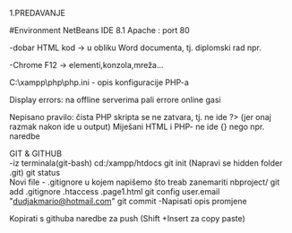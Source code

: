 1.PREDAVANJE

#Environment
NetBeans IDE 8.1
Apache : port 80 

-dobar HTML kod -> u obliku Word documenta, tj. diplomski rad npr.

-Chrome F12 -> elementi,konzola,mreža...

<?php phpinfo();

Ovo se koristi za opis konfiguracije servera. 
?> 

C:\xampp\php\php.ini  - opis konfiguracije PHP-a

Display errors: na offline serverima pali errore
                online gasi 


Nepisano pravilo: čista PHP skripta se ne zatvara, tj. ne ide ?> (jer onaj razmak nakon ide u output)
                  Miješani HTML i PHP- ne ide {} nego npr. <?php if(uvjet): ?>   naredbe <?php endif ?>

GIT & GITHUB    
-iz terminala(git-bash)
cd:/xampp/htdocs
git init    (Napravi se hidden folder .git)
git status  
Novi file - .gitignore u kojem napišemo što treab zanemariti nbproject/
git add .gitignore .htaccess .page1.html
git config user.email "dudjakmario@hotmail.com"
git commit
-Napisati opis promjene

Kopirati s githuba naredbe za push (Shift +Insert za copy paste)




